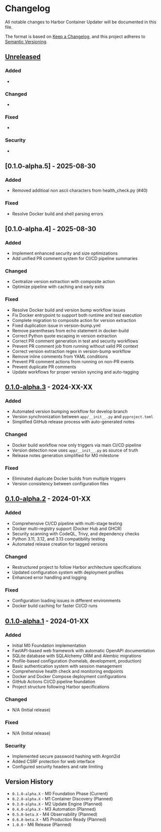 # Changelog

All notable changes to Harbor Container Updater will be documented in this file.

The format is based on [Keep a Changelog](https://keepachangelog.com/en/1.0.0/),
and this project adheres to [Semantic Versioning](https://semver.org/spec/v2.0.0.html).

## [Unreleased]

### Added
-

### Changed
-

### Fixed
-

### Security
-

## [0.1.0-alpha.5] - 2025-08-30

### Added
- Removed additioal non ascii characters from health_check.py (#40)

### Fixed
- Resolve Docker build and shell parsing errors

## [0.1.0-alpha.4] - 2025-08-30

### Added
- Implement enhanced security and size optimizations
- Add unified PR comment system for CI/CD pipeline summaries

### Changed
- Centralize version extraction with composite action
- Optimize pipeline with caching and early exits

### Fixed
- Resolve Docker build and version bump workflow issues
- Fix Docker entrypoint to support both runtime and test execution
- Complete migration to composite action for version extraction
- Fixed duplication issue in version-bump.yml
- Remove parentheses from echo statement in docker-build
- Correct Python quote escaping in version extraction
- Correct PR comment generation in test and security workflows
- Prevent PR comment job from running without valid PR context
- Correct version extraction regex in version-bump workflow
- Remove inline comments from YAML conditions
- Prevent PR comment actions from running on non-PR events
- Prevent duplicate PR comments
- Update workflows for proper version syncing and auto-tagging

## [0.1.0-alpha.3] - 2024-XX-XX

### Added
- Automated version bumping workflow for develop branch
- Version synchronization between `app/__init__.py` and `pyproject.toml`
- Simplified GitHub release process with auto-generated notes

### Changed
- Docker build workflow now only triggers via main CI/CD pipeline
- Version detection now uses `app/__init__.py` as source of truth
- Release notes generation simplified for M0 milestone

### Fixed
- Eliminated duplicate Docker builds from multiple triggers
- Version consistency between configuration files

## [0.1.0-alpha.2] - 2024-01-XX

### Added
- Comprehensive CI/CD pipeline with multi-stage testing
- Docker multi-registry support (Docker Hub and GHCR)
- Security scanning with CodeQL, Trivy, and dependency checks
- Python 3.11, 3.12, and 3.13 compatibility testing
- Automated release creation for tagged versions

### Changed
- Restructured project to follow Harbor architecture specifications
- Updated configuration system with deployment profiles
- Enhanced error handling and logging

### Fixed
- Configuration loading issues in different environments
- Docker build caching for faster CI/CD runs

## [0.1.0-alpha.1] - 2024-01-XX

### Added
- Initial M0 Foundation implementation
- FastAPI-based web framework with automatic OpenAPI documentation
- SQLite database with SQLAlchemy ORM and Alembic migrations
- Profile-based configuration (homelab, development, production)
- Basic authentication system with session management
- Comprehensive health check and monitoring endpoints
- Docker and Docker Compose deployment configurations
- GitHub Actions CI/CD pipeline foundation
- Project structure following Harbor specifications

### Changed
- N/A (Initial release)

### Fixed
- N/A (Initial release)

### Security
- Implemented secure password hashing with Argon2id
- Added CSRF protection for web interface
- Configured security headers and rate limiting

## Version History

- `0.1.0-alpha.X` - M0 Foundation Phase (Current)
- `0.2.0-alpha.X` - M1 Container Discovery (Planned)
- `0.3.0-alpha.X` - M2 Update Engine (Planned)
- `0.4.0-alpha.X` - M3 Automation (Planned)
- `0.5.0-beta.X` - M4 Observability (Planned)
- `0.6.0-beta.X` - M5 Production Ready (Planned)
- `1.0.0` - M6 Release (Planned)

[Unreleased]: https://github.com/DeusExTaco/harbor/compare/v0.1.0-alpha.3...HEAD
[0.1.0-alpha.3]: https://github.com/DeusExTaco/harbor/compare/v0.1.0-alpha.2...v0.1.0-alpha.3
[0.1.0-alpha.2]: https://github.com/DeusExTaco/harbor/compare/v0.1.0-alpha.1...v0.1.0-alpha.2
[0.1.0-alpha.1]: https://github.com/DeusExTaco/harbor/releases/tag/v0.1.0-alpha.1
